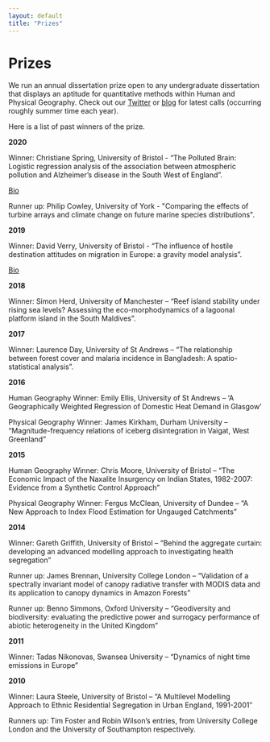 ```yaml
---
layout: default
title: "Prizes"
---
```


# Prizes

We run an annual dissertation prize open to any undergraduate dissertation that displays an aptitude for quantitative methods within Human and Physical Geography. Check out our [Twitter](https://twitter.com/qmrg_rgs_ibg) or [blog](https://qmrg.github.io/blog) for latest calls (occurring roughly summer time each year).

Here is a list of past winners of the prize.

**2020**

Winner: Christiane Spring, University of Bristol - “The Polluted Brain: Logistic regression analysis of the association between atmospheric pollution and Alzheimer’s disease in the South West of England”.

[Bio](https://qmrg.github.io/blog/2020/11/10/bio_spring)

Runner up: Philip Cowley, University of York - "Comparing the effects of turbine arrays and climate change on future marine species distributions".

**2019**

Winner: David Verry, University of Bristol - “The influence of hostile destination attitudes on migration in Europe: a gravity model analysis”.

[Bio](https://qmrg.github.io/blog/2020/11/03/Verry_bio)

**2018**

Winner: Simon Herd, University of Manchester – “Reef island stability under rising sea levels? Assessing the eco-morphodynamics of a lagoonal platform island in the South Maldives”.

**2017**

Winner: Laurence Day, University of St Andrews – “The relationship between forest cover and malaria incidence in Bangladesh: A spatio-statistical analysis”.

**2016**

Human Geography Winner: Emily Ellis, University of St Andrews – ‘A Geographically Weighted Regression of Domestic Heat Demand in Glasgow’

Physical Geography Winner: James Kirkham, Durham University – “Magnitude-frequency relations of iceberg disintegration in Vaigat, West Greenland”

**2015**

Human Geography Winner: Chris Moore, University of Bristol – “The Economic Impact of the Naxalite Insurgency on Indian States, 1982-2007: Evidence from a Synthetic Control Approach”

Physical Geography Winner: Fergus McClean, University of Dundee – “A New Approach to Index Flood Estimation for Ungauged Catchments”

**2014**

Winner: Gareth Griffith, University of Bristol – “Behind the aggregate curtain: developing an advanced modelling approach to investigating health segregation”

Runner up: James Brennan, University College London – “Validation of a spectrally invariant model of canopy radiative transfer with MODIS data and its application to canopy dynamics in Amazon Forests”

Runner up: Benno Simmons, Oxford University – “Geodiversity and biodiversity: evaluating the predictive power and surrogacy performance of abiotic heterogeneity in the United Kingdom”

**2011**

Winner: Tadas Nikonovas, Swansea University – “Dynamics of night time emissions in Europe”

**2010**

Winner: Laura Steele, University of Bristol – “A Multilevel Modelling Approach to Ethnic Residential Segregation in Urban England, 1991-2001″

Runners up: Tim Foster and Robin Wilson’s entries, from University College London and the University of Southampton respectively.
